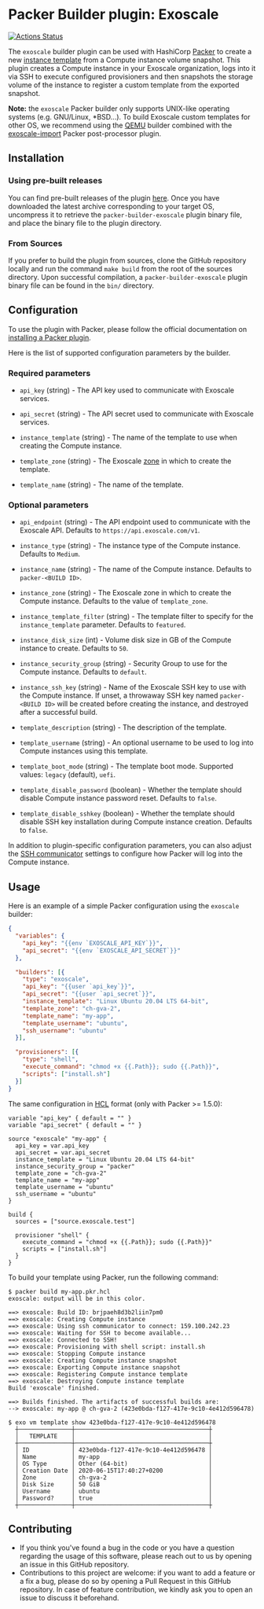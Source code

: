 # Packer Builder plugin: Exoscale

[![Actions Status](https://github.com/exoscale/packer-builder-exoscale/workflows/CI/badge.svg)](https://github.com/exoscale/packer-builder-exoscale/actions?query=workflow%3ACI)

The `exoscale` builder plugin can be used with HashiCorp [Packer][packer]
to create a new [instance template][customtemplatesdoc] from a Compute
instance volume snapshot. This plugin creates a Compute instance in your
Exoscale organization, logs into it via SSH to execute configured
provisioners and then snapshots the storage volume of the instance to
register a custom template from the exported snapshot.

**Note:** the `exoscale` Packer builder only supports UNIX-like operating
systems (e.g. GNU/Linux, \*BSD...). To build Exoscale custom templates for
other OS, we recommend using the [QEMU][packerqemu] builder combined with the
[exoscale-import][exoscale-import] Packer post-processor plugin.


## Installation

### Using pre-built releases

You can find pre-built releases of the plugin [here][releases].
Once you have downloaded the latest archive corresponding to your target OS,
uncompress it to retrieve the `packer-builder-exoscale` plugin binary file, and place the binary file to the plugin directory.


### From Sources

If you prefer to build the plugin from sources, clone the GitHub repository
locally and run the command `make build` from the root of the sources
directory. Upon successful compilation, a `packer-builder-exoscale` plugin
binary file can be found in the `bin/` directory.


## Configuration

To use the plugin with Packer, please follow the official documentation on
[installing a Packer plugin][packerplugindoc].

Here is the list of supported configuration parameters by the builder.


### Required parameters

- `api_key` (string) - The API key used to communicate with Exoscale services.

- `api_secret` (string) - The API secret used to communicate with Exoscale
  services.

- `instance_template` (string) - The name of the template to use when creating
  the Compute instance.

- `template_zone` (string) - The Exoscale [zone][zones] in which to create the
  template.
  
- `template_name` (string) - The name of the template.


### Optional parameters

- `api_endpoint` (string) - The API endpoint used to communicate with the
  Exoscale API. Defaults to `https://api.exoscale.com/v1`.

- `instance_type` (string) - The instance type of the Compute instance.
  Defaults to `Medium`.

- `instance_name` (string) - The name of the Compute instance.
  Defaults to `packer-<BUILD ID>`.

- `instance_zone` (string) - The Exoscale zone in which to create the Compute
  instance. Defaults to the value of `template_zone`.

- `instance_template_filter` (string) - The template filter to specify for the
  `instance_template` parameter. Defaults to `featured`.

- `instance_disk_size` (int) - Volume disk size in GB of the Compute instance
  to create. Defaults to `50`.

- `instance_security_group` (string) - Security Group to use for the Compute
  instance. Defaults to `default`.

- `instance_ssh_key` (string) - Name of the Exoscale SSH key to use with the
  Compute instance. If unset, a throwaway SSH key named `packer-<BUILD ID>`
  will be created before creating the instance, and destroyed after a
  successful build.

- `template_description` (string) - The description of the template.

- `template_username` (string) - An optional username to be used to log into
  Compute instances using this template.

- `template_boot_mode` (string) - The template boot mode. Supported values: `legacy` (default), `uefi`.

- `template_disable_password` (boolean) - Whether the template should disable
  Compute instance password reset. Defaults to `false`.

- `template_disable_sshkey` (boolean) - Whether the template should disable
  SSH key installation during Compute instance creation. Defaults to `false`.

In addition to plugin-specific configuration parameters, you can also adjust
the [SSH communicator][packerssh] settings to configure how Packer will log
into the Compute instance.


## Usage

Here is an example of a simple Packer configuration using the `exoscale`
builder:

```json
{
  "variables": {
    "api_key": "{{env `EXOSCALE_API_KEY`}}",
    "api_secret": "{{env `EXOSCALE_API_SECRET`}}"
  },

  "builders": [{
    "type": "exoscale",
    "api_key": "{{user `api_key`}}",
    "api_secret": "{{user `api_secret`}}",
    "instance_template": "Linux Ubuntu 20.04 LTS 64-bit",
    "template_zone": "ch-gva-2",
    "template_name": "my-app",
    "template_username": "ubuntu",
    "ssh_username": "ubuntu"
  }],

  "provisioners": [{
    "type": "shell",
    "execute_command": "chmod +x {{.Path}}; sudo {{.Path}}",
    "scripts": ["install.sh"] 
  }]
}
```

The same configuration in [HCL][packerhcl] format (only with Packer >= 1.5.0):

```hcl
variable "api_key" { default = "" }
variable "api_secret" { default = "" }

source "exoscale" "my-app" {
  api_key = var.api_key
  api_secret = var.api_secret
  instance_template = "Linux Ubuntu 20.04 LTS 64-bit"
  instance_security_group = "packer"
  template_zone = "ch-gva-2"
  template_name = "my-app"
  template_username = "ubuntu"
  ssh_username = "ubuntu"
}

build {
  sources = ["source.exoscale.test"]

  provisioner "shell" {
    execute_command = "chmod +x {{.Path}}; sudo {{.Path}}"
    scripts = ["install.sh"]
  }
}
```

To build your template using Packer, run the following command:

```console
$ packer build my-app.pkr.hcl
exoscale: output will be in this color.

==> exoscale: Build ID: brjpaeh8d3b2liin7pm0
==> exoscale: Creating Compute instance
==> exoscale: Using ssh communicator to connect: 159.100.242.23
==> exoscale: Waiting for SSH to become available...
==> exoscale: Connected to SSH!
==> exoscale: Provisioning with shell script: install.sh
==> exoscale: Stopping Compute instance
==> exoscale: Creating Compute instance snapshot
==> exoscale: Exporting Compute instance snapshot
==> exoscale: Registering Compute instance template
==> exoscale: Destroying Compute instance template
Build 'exoscale' finished.

==> Builds finished. The artifacts of successful builds are:
--> exoscale: my-app @ ch-gva-2 (423e0bda-f127-417e-9c10-4e412d596478)

$ exo vm template show 423e0bda-f127-417e-9c10-4e412d596478
  ┼───────────────┼──────────────────────────────────────┼
  │   TEMPLATE    │                                      │
  ┼───────────────┼──────────────────────────────────────┼
  │ ID            │ 423e0bda-f127-417e-9c10-4e412d596478 │
  │ Name          │ my-app                               │
  │ OS Type       │ Other (64-bit)                       │
  │ Creation Date │ 2020-06-15T17:40:27+0200             │
  │ Zone          │ ch-gva-2                             │
  │ Disk Size     │ 50 GiB                               │
  │ Username      │ ubuntu                               │
  │ Password?     │ true                                 │
  ┼───────────────┼──────────────────────────────────────┼
```


## Contributing

* If you think you've found a bug in the code or you have a question regarding
  the usage of this software, please reach out to us by opening an issue in
  this GitHub repository.
* Contributions to this project are welcome: if you want to add a feature or a
  fix a bug, please do so by opening a Pull Request in this GitHub repository.
  In case of feature contribution, we kindly ask you to open an issue to
  discuss it beforehand.


[releases]: https://github.com/exoscale/packer-builder-exoscale/releases
[packer]: https://www.packer.io/
[packerqemu]: https://www.packer.io/docs/builders/qemu/
[customtemplatesdoc]: https://community.exoscale.com/documentation/compute/custom-templates/
[packerplugindoc]: https://www.packer.io/docs/extending/plugins/#installing-plugins
[packerhcl]: https://www.packer.io/guides/hcl/
[packerssh]: https://www.packer.io/docs/communicators/ssh/
[exoscale-import]: https://github.com/exoscale/packer-post-processor-exoscale-import
[zones]: https://www.exoscale.com/datacenters/
